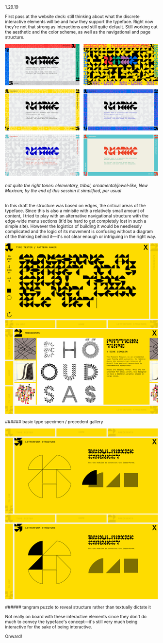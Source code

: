 <a name="01.29.19"></a>

<span class="log_date">1.29.19</span>

First pass at the website deck: still thinking about what the discrete interactive elements will be and how they support the typeface. Right now they're not that strong as interactions and still quite default. Still working out the aesthetic and the color scheme, as well as the navigational and page structure.

![](images/01.29.19_deck1.png)
###### not quite the right tones: elementary, tribal, ornamental/jewel-like, New Mexican; by the end of this session it simplified, per usual

In this draft the structure was based on edges, the critical areas of the typeface. Since this is also a minisite with a relatively small amount of content, I tried to play with an alternative navigational structure with the edge-wide menu sections (it'd be hard to get completely lost in such a simple site). However the logistics of building it would be needlessly complicated and the logic of its movement is confusing without a diagram of the thinking behind it—it's not clear enough or intriguing in the right way.

<p class="fill"><img class="half_left" src="images/01.29.19_deck1a.jpg"><img class="half_right" src="images/01.29.19_deck1b.jpg"></p>
###### basic type specimen / precedent gallery

<p class="fill"><img class="half_left" src="images/01.29.19_deck1c.jpg"><img class="half_right" src="images/01.29.19_deck1d.jpg"></p>
###### tangram puzzle to reveal structure rather than textually dictate it

Not really on board with these interactive elements since they don't do much to convey the typeface's concept—it's still very much being interactive for the sake of being interactive.

Onward!
